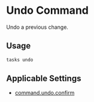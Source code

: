 # Undo Command

Undo a previous change.

## Usage

```bash
tasks undo
```

## Applicable Settings

* [command.undo.confirm](settings.md#commandundoconfirm)
